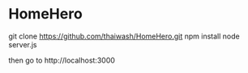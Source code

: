 # HomeHero
git clone https://github.com/thaiwash/HomeHero.git 
npm install 
node server.js 

then go to http://localhost:3000
